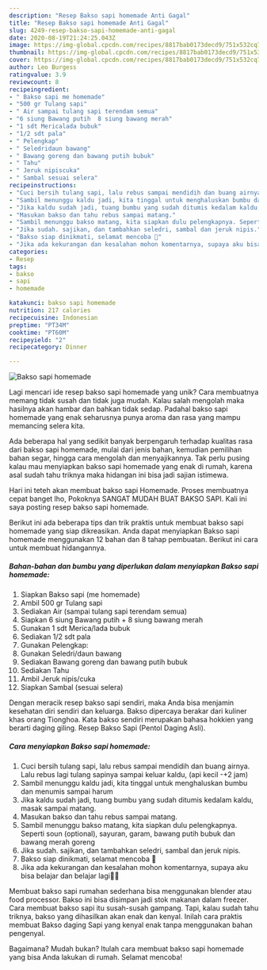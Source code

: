 ```yaml
---
description: "Resep Bakso sapi homemade Anti Gagal"
title: "Resep Bakso sapi homemade Anti Gagal"
slug: 4249-resep-bakso-sapi-homemade-anti-gagal
date: 2020-08-19T21:24:25.043Z
image: https://img-global.cpcdn.com/recipes/8817bab0173decd9/751x532cq70/bakso-sapi-homemade-foto-resep-utama.jpg
thumbnail: https://img-global.cpcdn.com/recipes/8817bab0173decd9/751x532cq70/bakso-sapi-homemade-foto-resep-utama.jpg
cover: https://img-global.cpcdn.com/recipes/8817bab0173decd9/751x532cq70/bakso-sapi-homemade-foto-resep-utama.jpg
author: Leo Burgess
ratingvalue: 3.9
reviewcount: 8
recipeingredient:
- " Bakso sapi me homemade"
- "500 gr Tulang sapi"
- " Air sampai tulang sapi terendam semua"
- "6 siung Bawang putih  8 siung bawang merah"
- "1 sdt Mericalada bubuk"
- "1/2 sdt pala"
- " Pelengkap"
- " Seledridaun bawang"
- " Bawang goreng dan bawang putih bubuk"
- " Tahu"
- " Jeruk nipiscuka"
- " Sambal sesuai selera"
recipeinstructions:
- "Cuci bersih tulang sapi, lalu rebus sampai mendidih dan buang airnya. Lalu rebus lagi tulang sapinya sampai keluar kaldu, (api kecil -+2 jam)"
- "Sambil menunggu kaldu jadi, kita tinggal untuk menghaluskan bumbu dan menumis sampai harum"
- "Jika kaldu sudah jadi, tuang bumbu yang sudah ditumis kedalam kaldu, masak sampai matang."
- "Masukan bakso dan tahu rebus sampai matang."
- "Sambil menunggu bakso matang, kita siapkan dulu pelengkapnya. Seperti soun (optional), sayuran, garam, bawang putih bubuk dan bawang merah goreng"
- "Jika sudah. sajikan, dan tambahkan seledri, sambal dan jeruk nipis."
- "Bakso siap dinikmati, selamat mencoba 🙏"
- "Jika ada kekurangan dan kesalahan mohon komentarnya, supaya aku bisa belajar dan belajar lagi🙏🥰"
categories:
- Resep
tags:
- bakso
- sapi
- homemade

katakunci: bakso sapi homemade 
nutrition: 217 calories
recipecuisine: Indonesian
preptime: "PT34M"
cooktime: "PT60M"
recipeyield: "2"
recipecategory: Dinner

---
```



![Bakso sapi homemade](https://img-global.cpcdn.com/recipes/8817bab0173decd9/751x532cq70/bakso-sapi-homemade-foto-resep-utama.jpg)

Lagi mencari ide resep bakso sapi homemade yang unik? Cara membuatnya memang tidak susah dan tidak juga mudah. Kalau salah mengolah maka hasilnya akan hambar dan bahkan tidak sedap. Padahal bakso sapi homemade yang enak seharusnya punya aroma dan rasa yang mampu memancing selera kita.

Ada beberapa hal yang sedikit banyak berpengaruh terhadap kualitas rasa dari bakso sapi homemade, mulai dari jenis bahan, kemudian pemilihan bahan segar, hingga cara mengolah dan menyajikannya. Tak perlu pusing kalau mau menyiapkan bakso sapi homemade yang enak di rumah, karena asal sudah tahu triknya maka hidangan ini bisa jadi sajian istimewa.

Hari ini teteh akan membuat bakso sapi Homemade. Proses membuatnya cepat banget lho, Pokoknya SANGAT MUDAH BUAT BAKSO SAPI. Kali ini saya posting resep bakso sapi homemade.


Berikut ini ada beberapa tips dan trik praktis untuk membuat bakso sapi homemade yang siap dikreasikan. Anda dapat menyiapkan Bakso sapi homemade menggunakan 12 bahan dan 8 tahap pembuatan. Berikut ini cara untuk membuat hidangannya.

<!--inarticleads1-->

##### Bahan-bahan dan bumbu yang diperlukan dalam menyiapkan Bakso sapi homemade:

1. Siapkan  Bakso sapi (me homemade)
1. Ambil 500 gr Tulang sapi
1. Sediakan  Air (sampai tulang sapi terendam semua)
1. Siapkan 6 siung Bawang putih + 8 siung bawang merah
1. Gunakan 1 sdt Merica/lada bubuk
1. Sediakan 1/2 sdt pala
1. Gunakan  Pelengkap:
1. Gunakan  Seledri/daun bawang
1. Sediakan  Bawang goreng dan bawang putih bubuk
1. Sediakan  Tahu
1. Ambil  Jeruk nipis/cuka
1. Siapkan  Sambal (sesuai selera)


Dengan meracik resep bakso sapi sendiri, maka Anda bisa menjamin kesehatan diri sendiri dan keluarga. Bakso dipercaya berakar dari kuliner khas orang Tionghoa. Kata bakso sendiri merupakan bahasa hokkien yang berarti daging giling. Resep Bakso Sapi (Pentol Daging Asli). 

<!--inarticleads2-->

##### Cara menyiapkan Bakso sapi homemade:

1. Cuci bersih tulang sapi, lalu rebus sampai mendidih dan buang airnya. Lalu rebus lagi tulang sapinya sampai keluar kaldu, (api kecil -+2 jam)
1. Sambil menunggu kaldu jadi, kita tinggal untuk menghaluskan bumbu dan menumis sampai harum
1. Jika kaldu sudah jadi, tuang bumbu yang sudah ditumis kedalam kaldu, masak sampai matang.
1. Masukan bakso dan tahu rebus sampai matang.
1. Sambil menunggu bakso matang, kita siapkan dulu pelengkapnya. Seperti soun (optional), sayuran, garam, bawang putih bubuk dan bawang merah goreng
1. Jika sudah. sajikan, dan tambahkan seledri, sambal dan jeruk nipis.
1. Bakso siap dinikmati, selamat mencoba 🙏
1. Jika ada kekurangan dan kesalahan mohon komentarnya, supaya aku bisa belajar dan belajar lagi🙏🥰


Membuat bakso sapi rumahan sederhana bisa menggunakan blender atau food processor. Bakso ini bisa disimpan jadi stok makanan dalam freezer. Cara membuat bakso sapi itu susah-susah gampang. Tapi, kalau sudah tahu triknya, bakso yang dihasilkan akan enak dan kenyal. Inilah cara praktis membuat Bakso daging Sapi yang kenyal enak tanpa menggunakan bahan pengenyal. 

Bagaimana? Mudah bukan? Itulah cara membuat bakso sapi homemade yang bisa Anda lakukan di rumah. Selamat mencoba!
